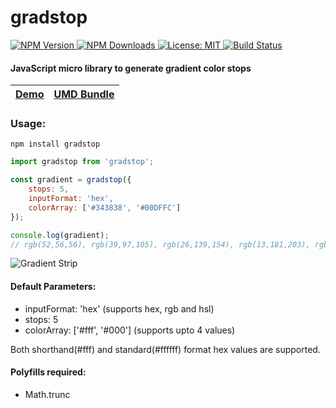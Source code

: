 # gradstop

<p>
  <a href="https://www.npmjs.com/package/gradstop">
    <img src="https://badge.fury.io/js/gradstop.svg" alt="NPM Version">
  </a>
  <a href="https://npmcharts.com/compare/gradstop">
    <img src="https://img.shields.io/npm/dm/gradstop.svg" alt="NPM Downloads">
  </a>
  <a href="https://opensource.org/licenses/MIT">
    <img src="https://img.shields.io/badge/License-MIT-yellow.svg" alt="License: MIT">
  </a>
  <a href="https://travis-ci.com/Siddharth11/gradstop">
    <img src="https://travis-ci.com/Siddharth11/gradstop.svg?branch=master" alt="Build Status">
  </a>
</p>

#### JavaScript micro library to generate gradient color stops

| [Demo](http://codepen.io/Siddharth11/full/RPvJmO)  | [UMD Bundle](https://cdn.jsdelivr.net/gh/Siddharth11/gradstop/gradstopUMD.js) |
|---|---|

### Usage:

```
npm install gradstop
```

``` javascript
import gradstop from 'gradstop';

const gradient = gradstop({
    stops: 5,
    inputFormat: 'hex',
    colorArray: ['#343838', '#00DFFC']
});

console.log(gradient);
// rgb(52,56,56), rgb(39,97,105), rgb(26,139,154), rgb(13,181,203), rgb(0,223,252)
```

<img src="gradient strip.png" alt="Gradient Strip" />

<br />

#### Default Parameters:
 * inputFormat: 'hex' (supports hex, rgb and hsl)
 * stops: 5
 * colorArray: ['#fff', '#000'] \(supports upto 4 values)

Both shorthand(#fff) and standard(#ffffff) format hex values are supported.

#### Polyfills required:
- Math.trunc
